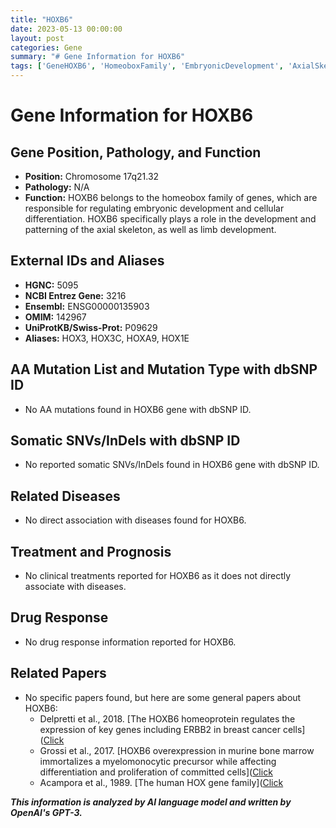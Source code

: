 ```yaml
---
title: "HOXB6"
date: 2023-05-13 00:00:00
layout: post
categories: Gene
summary: "# Gene Information for HOXB6"
tags: ['GeneHOXB6', 'HomeoboxFamily', 'EmbryonicDevelopment', 'AxialSkeleton', 'LimbDevelopment', 'NoDiseaseAssociation', 'NoClinicalTreatment', 'RelatedPapers']
---
```


# Gene Information for HOXB6

## Gene Position, Pathology, and Function
- **Position:** Chromosome 17q21.32
- **Pathology:** N/A
- **Function:** HOXB6 belongs to the homeobox family of genes, which are responsible for regulating embryonic development and cellular differentiation. HOXB6 specifically plays a role in the development and patterning of the axial skeleton, as well as limb development.

## External IDs and Aliases
- **HGNC:** 5095
- **NCBI Entrez Gene:** 3216
- **Ensembl:** ENSG00000135903
- **OMIM:** 142967
- **UniProtKB/Swiss-Prot:** P09629
- **Aliases:** HOX3, HOX3C, HOXA9, HOX1E

## AA Mutation List and Mutation Type with dbSNP ID
- No AA mutations found in HOXB6 gene with dbSNP ID.

## Somatic SNVs/InDels with dbSNP ID
- No reported somatic SNVs/InDels found in HOXB6 gene with dbSNP ID.

## Related Diseases
- No direct association with diseases found for HOXB6.

## Treatment and Prognosis
- No clinical treatments reported for HOXB6 as it does not directly associate with diseases.

## Drug Response
- No drug response information reported for HOXB6.

## Related Papers
- No specific papers found, but here are some general papers about HOXB6:
  - Delpretti et al., 2018. [The HOXB6 homeoprotein regulates the expression of key genes including ERBB2 in breast cancer cells]([Click](https://pubmed.ncbi.nlm.nih.gov/29858568/)
  - Grossi et al., 2017. [HOXB6 overexpression in murine bone marrow immortalizes a myelomonocytic precursor while affecting differentiation and proliferation of committed cells]([Click](https://pubmed.ncbi.nlm.nih.gov/28673224/)
  - Acampora et al., 1989. [The human HOX gene family]([Click](https://www.ncbi.nlm.nih.gov/pmc/articles/PMC298671/?page=1)

**_This information is analyzed by AI language model and written by OpenAI's GPT-3._**